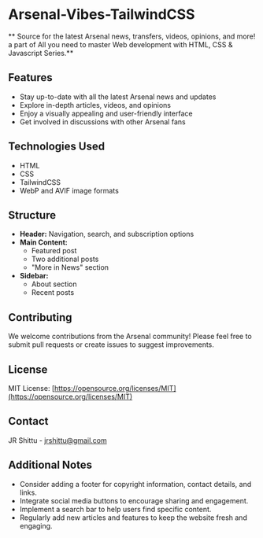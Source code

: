 # Arsenal-Vibes-TailwindCSS

** Source for the latest Arsenal news, transfers, videos, opinions, and more! a part of All you need to master Web development with HTML, CSS & Javascript Series.**

## Features

- Stay up-to-date with all the latest Arsenal news and updates
- Explore in-depth articles, videos, and opinions
- Enjoy a visually appealing and user-friendly interface
- Get involved in discussions with other Arsenal fans

## Technologies Used

- HTML
- CSS
- TailwindCSS
- WebP and AVIF image formats

## Structure

- **Header:** Navigation, search, and subscription options
- **Main Content:**
    - Featured post
    - Two additional posts
    - "More in News" section
- **Sidebar:**
    - About section
    - Recent posts

## Contributing

We welcome contributions from the Arsenal community! Please feel free to submit pull requests or create issues to suggest improvements.

## License

MIT License: [https://opensource.org/licenses/MIT](https://opensource.org/licenses/MIT)

## Contact

JR Shittu - jrshittu@gmail.com

## Additional Notes

- Consider adding a footer for copyright information, contact details, and links.
- Integrate social media buttons to encourage sharing and engagement.
- Implement a search bar to help users find specific content.
- Regularly add new articles and features to keep the website fresh and engaging.
